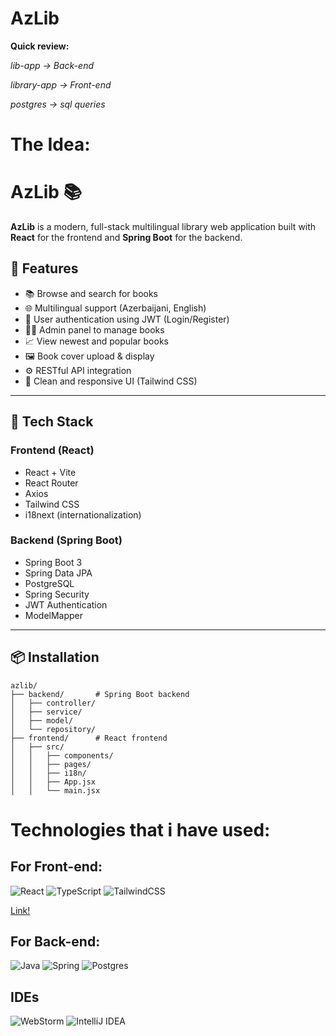 <h1> AzLib </h1>

  **Quick review:**
  
  *lib-app -> Back-end*
  
  *library-app -> Front-end* 
  
  *postgres -> sql queries*

# The Idea:
# AzLib 📚

**AzLib** is a modern, full-stack multilingual library web application built with **React** for the frontend and **Spring Boot** for the backend.

## 🚀 Features

- 📚 Browse and search for books
- 🌐 Multilingual support (Azerbaijani, English)
- 🔐 User authentication using JWT (Login/Register)
- 🧑‍💼 Admin panel to manage books
- 📈 View newest and popular books
- 🖼️ Book cover upload & display
- ⚙️ RESTful API integration
- 🎨 Clean and responsive UI (Tailwind CSS)

---

## 🧰 Tech Stack

### Frontend (React)
- React + Vite
- React Router
- Axios
- Tailwind CSS
- i18next (internationalization)

### Backend (Spring Boot)
- Spring Boot 3
- Spring Data JPA
- PostgreSQL
- Spring Security
- JWT Authentication
- ModelMapper

---

## 📦 Installation
```
azlib/
├── backend/       # Spring Boot backend
│   ├── controller/
│   ├── service/
│   ├── model/
│   └── repository/
├── frontend/      # React frontend
│   ├── src/
│   │   ├── components/
│   │   ├── pages/
│   │   ├── i18n/
│   │   ├── App.jsx
│   │   └── main.jsx
```

Technologies that i have used:
=
For Front-end:
-
![React](https://img.shields.io/badge/react-%2320232a.svg?style=for-the-badge&logo=react&logoColor=%2361DAFB)
![TypeScript](https://img.shields.io/badge/typescript-%23007ACC.svg?style=for-the-badge&logo=typescript&logoColor=white)
![TailwindCSS](https://img.shields.io/badge/tailwindcss-%2338B2AC.svg?style=for-the-badge&logo=tailwind-css&logoColor=white)

<a href="https://digitalturkk.github.io/azlib-front/">Link!</a>

For Back-end:
-
![Java](https://img.shields.io/badge/java-%23ED8B00.svg?style=for-the-badge&logo=openjdk&logoColor=white)
![Spring](https://img.shields.io/badge/spring-%236DB33F.svg?style=for-the-badge&logo=spring&logoColor=white)
![Postgres](https://img.shields.io/badge/postgres-%23316192.svg?style=for-the-badge&logo=postgresql&logoColor=white)

IDEs
-
![WebStorm](https://img.shields.io/badge/webstorm-143?style=for-the-badge&logo=webstorm&logoColor=white&color=black)
![IntelliJ IDEA](https://img.shields.io/badge/IntelliJIDEA-000000.svg?style=for-the-badge&logo=intellij-idea&logoColor=white)
